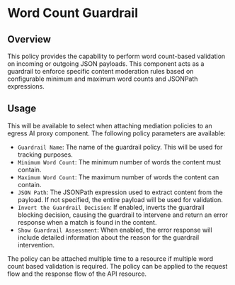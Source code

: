 # Word Count Guardrail

## Overview

This policy provides the capability to perform word count-based validation on incoming or outgoing JSON payloads. This component acts as a guardrail to enforce specific content moderation rules based on configurable minimum and maximum word counts and JSONPath expressions.

## Usage

This will be available to select when attaching mediation policies to an egress AI proxy component. The following policy parameters are available:

- `Guardrail Name`: The name of the guardrail policy. This will be used for tracking purposes.
- `Minimum Word Count`: The minimum number of words the content must contain.
- `Maximum Word Count`: The maximum number of words the content can contain.
- `JSON Path`: The JSONPath expression used to extract content from the payload. If not specified, the entire payload will be used for validation.
- `Invert the Guardrail Decision`: If enabled, inverts the guardrail blocking decision, causing the guardrail to intervene and return an error response when a match is found in the content.
- `Show Guardrail Assessment`: When enabled, the error response will include detailed information about the reason for the guardrail intervention.

The policy can be attached multiple time to a resource if multiple word count based validation is required. The policy can be applied to the request flow and the response flow of the API resource.
